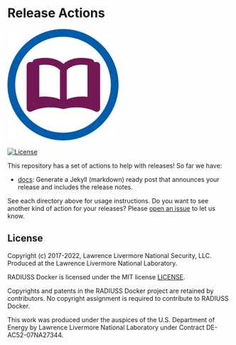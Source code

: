 # Release Actions

![img/rse-ops-librarian.png](img/rse-ops-librarian.png)

[![License](https://img.shields.io/badge/License-MIT%203--Clause-blue.svg)](https://github.com/rse-ops/release-actions/blob/main/LICENSE)

This repository has a set of actions to help with releases! So far we have:

 - [docs](docs): Generate a Jekyll (markdown) ready post that announces your release and includes the release notes.

See each directory above for usage instructions.
Do you want to see another kind of action for your releases? Please [open an issue](https://github.com/rse-ops/release-actions/issues) to let us know.

License
-------

Copyright (c) 2017-2022, Lawrence Livermore National Security, LLC. 
Produced at the Lawrence Livermore National Laboratory.

RADIUSS Docker is licensed under the MIT license [LICENSE](./LICENSE).

Copyrights and patents in the RADIUSS Docker project are retained by
contributors. No copyright assignment is required to contribute to RADIUSS
Docker.

This work was produced under the auspices of the U.S. Department of
Energy by Lawrence Livermore National Laboratory under Contract
DE-AC52-07NA27344.
